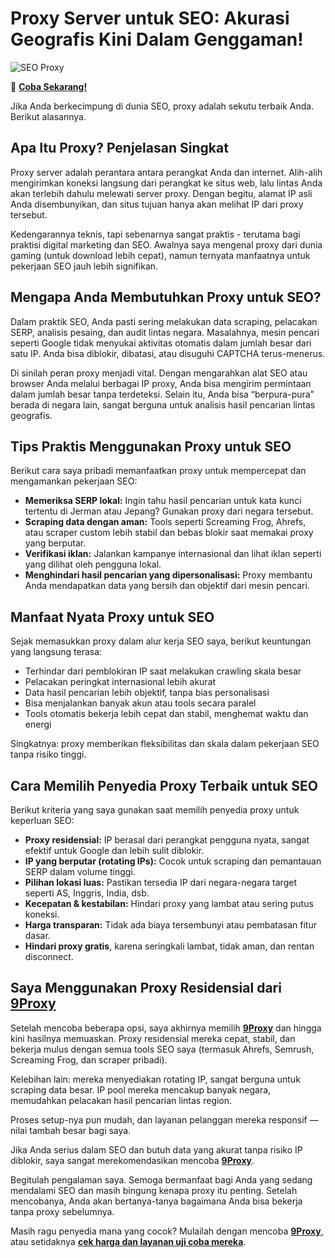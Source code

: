 # Proxy Server untuk SEO: Akurasi Geografis Kini Dalam Genggaman!

![SEO Proxy](https://q5infotech.com/wp-content/uploads/2020/09/seo-company-2000x1200.png)

🌱 [**Coba Sekarang!**](https://9proxyofficial.short.gy/github-pricing-nathan275)

Jika Anda berkecimpung di dunia SEO, proxy adalah sekutu terbaik Anda. Berikut alasannya.

## Apa Itu Proxy? Penjelasan Singkat

Proxy server adalah perantara antara perangkat Anda dan internet. Alih-alih mengirimkan koneksi langsung dari perangkat ke situs web, lalu lintas Anda akan terlebih dahulu melewati server proxy. Dengan begitu, alamat IP asli Anda disembunyikan, dan situs tujuan hanya akan melihat IP dari proxy tersebut.

Kedengarannya teknis, tapi sebenarnya sangat praktis - terutama bagi praktisi digital marketing dan SEO. Awalnya saya mengenal proxy dari dunia gaming (untuk download lebih cepat), namun ternyata manfaatnya untuk pekerjaan SEO jauh lebih signifikan.

## Mengapa Anda Membutuhkan Proxy untuk SEO?

Dalam praktik SEO, Anda pasti sering melakukan data scraping, pelacakan SERP, analisis pesaing, dan audit lintas negara. Masalahnya, mesin pencari seperti Google tidak menyukai aktivitas otomatis dalam jumlah besar dari satu IP. Anda bisa diblokir, dibatasi, atau disuguhi CAPTCHA terus-menerus.

Di sinilah peran proxy menjadi vital. Dengan mengarahkan alat SEO atau browser Anda melalui berbagai IP proxy, Anda bisa mengirim permintaan dalam jumlah besar tanpa terdeteksi. Selain itu, Anda bisa “berpura-pura” berada di negara lain, sangat berguna untuk analisis hasil pencarian lintas geografis.

## Tips Praktis Menggunakan Proxy untuk SEO

Berikut cara saya pribadi memanfaatkan proxy untuk mempercepat dan mengamankan pekerjaan SEO:

- **Memeriksa SERP lokal:** Ingin tahu hasil pencarian untuk kata kunci tertentu di Jerman atau Jepang? Gunakan proxy dari negara tersebut.
- **Scraping data dengan aman:** Tools seperti Screaming Frog, Ahrefs, atau scraper custom lebih stabil dan bebas blokir saat memakai proxy yang berputar.
- **Verifikasi iklan:** Jalankan kampanye internasional dan lihat iklan seperti yang dilihat oleh pengguna lokal.
- **Menghindari hasil pencarian yang dipersonalisasi:** Proxy membantu Anda mendapatkan data yang bersih dan objektif dari mesin pencari.

## Manfaat Nyata Proxy untuk SEO

Sejak memasukkan proxy dalam alur kerja SEO saya, berikut keuntungan yang langsung terasa:

- Terhindar dari pemblokiran IP saat melakukan crawling skala besar
- Pelacakan peringkat internasional lebih akurat
- Data hasil pencarian lebih objektif, tanpa bias personalisasi
- Bisa menjalankan banyak akun atau tools secara paralel
- Tools otomatis bekerja lebih cepat dan stabil, menghemat waktu dan energi

Singkatnya: proxy memberikan fleksibilitas dan skala dalam pekerjaan SEO tanpa risiko tinggi.

## Cara Memilih Penyedia Proxy Terbaik untuk SEO

Berikut kriteria yang saya gunakan saat memilih penyedia proxy untuk keperluan SEO:

- **Proxy residensial:** IP berasal dari perangkat pengguna nyata, sangat efektif untuk Google dan lebih sulit diblokir.
- **IP yang berputar (rotating IPs):** Cocok untuk scraping dan pemantauan SERP dalam volume tinggi.
- **Pilihan lokasi luas:** Pastikan tersedia IP dari negara-negara target seperti AS, Inggris, India, dsb.
- **Kecepatan & kestabilan:** Hindari proxy yang lambat atau sering putus koneksi.
- **Harga transparan:** Tidak ada biaya tersembunyi atau pembatasan fitur dasar.
- **Hindari proxy gratis**, karena seringkali lambat, tidak aman, dan rentan disconnect.

## Saya Menggunakan Proxy Residensial dari [9Proxy](https://9proxyofficial.short.gy/github-homepage-nathan275)

Setelah mencoba beberapa opsi, saya akhirnya memilih [**9Proxy**](https://9proxyofficial.short.gy/github-homepage-nathan275) dan hingga kini hasilnya memuaskan. Proxy residensial mereka cepat, stabil, dan bekerja mulus dengan semua tools SEO saya (termasuk Ahrefs, Semrush, Screaming Frog, dan scraper pribadi).

Kelebihan lain: mereka menyediakan rotating IP, sangat berguna untuk scraping data besar. IP pool mereka mencakup banyak negara, memudahkan pelacakan hasil pencarian lintas region.

Proses setup-nya pun mudah, dan layanan pelanggan mereka responsif — nilai tambah besar bagi saya.

Jika Anda serius dalam SEO dan butuh data yang akurat tanpa risiko IP diblokir, saya sangat merekomendasikan mencoba [**9Proxy**](https://9proxyofficial.short.gy/github-homepage-nathan275).

Begitulah pengalaman saya. Semoga bermanfaat bagi Anda yang sedang mendalami SEO dan masih bingung kenapa proxy itu penting. Setelah mencobanya, Anda akan bertanya-tanya bagaimana Anda bisa bekerja tanpa proxy sebelumnya.

Masih ragu penyedia mana yang cocok? Mulailah dengan mencoba [**9Proxy**](https://9proxyofficial.short.gy/github-homepage-nathan275), atau setidaknya [**cek harga dan layanan uji coba mereka**](https://9proxyofficial.short.gy/github-pricing-nathan275).
